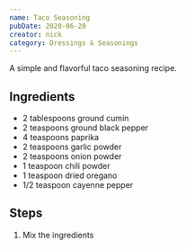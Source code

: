 ```yaml
---
name: Taco Seasoning
pubDate: 2020-06-20
creator: nick
category: Dressings & Seasonings
---
```

A simple and flavorful taco seasoning recipe.

## Ingredients
- 2 tablespoons ground cumin
- 2 teaspoons ground black pepper
- 4 teaspoons paprika
- 2 teaspoons garlic powder
- 2 teaspoons onion powder
- 1 teaspoon chili powder
- 1 teaspoon dried oregano
- 1/2 teaspoon cayenne pepper

## Steps
1. Mix the ingredients